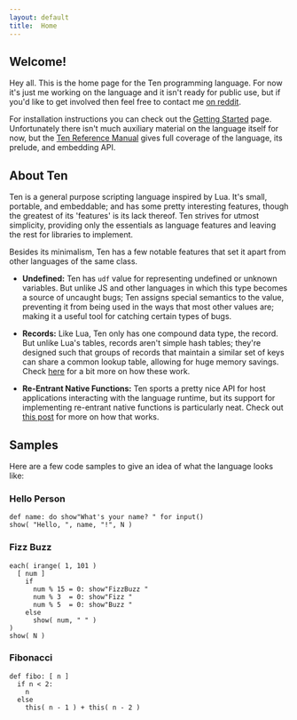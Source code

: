 ```yaml
---
layout: default
title:  Home
---
```

## Welcome!
Hey all.  This is the home page for the Ten programming language.  For
now it's just me working on the language and it isn't ready for public use,
but if you'd like to get involved then feel free to contact me
[on reddit](https://www.reddit.com/user/raystubbs).

For installation instructions you can check out the [Getting Started](getting-started) page.
Unfortunately there isn't much auxiliary material on the language itself
for now, but the [Ten Reference Manual](https://github.com/ten-lang/libten/tree/master/docs/manual)
gives full coverage of the language, its prelude, and embedding API.

## About Ten
Ten is a general purpose scripting language inspired by Lua. It's
small, portable, and embeddable; and has some pretty interesting
features, though the greatest of its 'features' is its lack thereof.
Ten strives for utmost simplicity, providing only the essentials as
language features and leaving the rest for libraries to implement.

Besides its minimalism, Ten has a few notable features that set
it apart from other languages of the same class.

- **Undefined:** Ten has `udf` value for representing undefined
  or unknown variables.  But unlike JS and other languages in
  which this type becomes a source of uncaught bugs; Ten assigns
  special semantics to the value, preventing it from being used
  in the ways that most other values are; making it a useful tool
  for catching certain types of bugs.

- **Records:** Like Lua, Ten only has one compound data type, the
  record.  But unlike Lua's tables, records aren't simple hash
  tables; they're designed such that groups of records that maintain
  a similar set of keys can share a common lookup table, allowing
  for huge memory savings.  Check
  [here](https://github.com/ten-lang/ten-manual/blob/master/basic-concepts.md#2.2)
  for a bit more on how these work.

- **Re-Entrant Native Functions:** Ten sports a pretty nice API for
  host applications interacting with the language runtime, but its
  support for implementing re-entrant native functions is particularly
  neat.  Check out
  [this post](https://github.com/ten-lang/ten-manual/blob/master/the-api.md#5.9.1)
  for more on how that works.

## Samples
Here are a few code samples to give an idea of what the language
looks like:

### Hello Person
    def name: do show"What's your name? " for input()
    show( "Hello, ", name, "!", N )

### Fizz Buzz
    each( irange( 1, 101 )
      [ num ]
        if
          num % 15 = 0: show"FizzBuzz "
          num % 3  = 0: show"Fizz "
          num % 5  = 0: show"Buzz "
        else
          show( num, " " )
    )
    show( N )

### Fibonacci
    def fibo: [ n ]
      if n < 2:
        n
      else
        this( n - 1 ) + this( n - 2 )

